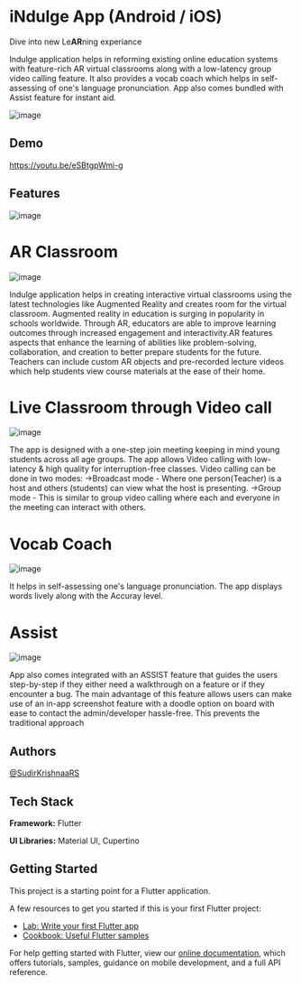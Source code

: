 # iNdulge App (Android / iOS) 
Dive into new Le**AR**ning experiance

Indulge application helps in reforming existing online education systems with feature-rich AR virtual classrooms along with a low-latency group video calling feature. It also provides a vocab coach which helps in self-assessing of one's language pronunciation. App also comes bundled with Assist feature for instant aid.

![image](https://user-images.githubusercontent.com/67383465/99884633-d1e1a380-2c55-11eb-9ef1-f9ed70246a23.png)
## Demo

https://youtu.be/eSBtgpWmi-g





## Features

![image](https://user-images.githubusercontent.com/67383465/99884644-da39de80-2c55-11eb-8904-5a3dbf215a8b.png)

# AR Classroom
![image](https://user-images.githubusercontent.com/67383465/99884647-e02fbf80-2c55-11eb-8815-70963002b887.png)

Indulge application helps in creating interactive virtual classrooms using the latest technologies like Augmented Reality and creates room for the virtual classroom. Augmented reality in education is surging in popularity in schools worldwide. Through AR, educators are able to improve learning outcomes through increased engagement and interactivity.AR features aspects that enhance the learning of abilities like problem-solving, collaboration, and creation to better prepare students for the future. Teachers can include custom AR objects and pre-recorded lecture videos which help students view course materials at the ease of their home.

# Live Classroom through Video call
![image](https://user-images.githubusercontent.com/67383465/99884650-e6be3700-2c55-11eb-8026-bc0065cea54c.png)

The app is designed with a one-step join meeting keeping in mind young students across all age groups. The app allows Video calling with low-latency & high quality for interruption-free classes. Video calling can be done in two modes: ->Broadcast mode - Where one person(Teacher) is a host and others (students) can view what the host is presenting. ->Group mode - This is similar to group video calling where each and everyone in the meeting can interact with others.

# Vocab Coach 
![image](https://user-images.githubusercontent.com/67383465/99884656-eaea5480-2c55-11eb-84eb-c83f5258dfa9.png)

It helps in self-assessing one's language pronunciation. The app displays words lively along with the Accuray level.

# Assist
![image](https://user-images.githubusercontent.com/67383465/99884660-efaf0880-2c55-11eb-82cb-a85526ecd407.png)

App also comes integrated with an ASSIST feature that guides the users step-by-step if they either need a walkthrough on a feature or if they encounter a bug. The main advantage of this feature allows users can make use of an in-app screenshot feature with a doodle option on board with ease to contact the admin/developer hassle-free. This prevents the traditional approach

## Authors

 [@SudirKrishnaaRS](https://github.com/SudirKrishnaaRS)


## Tech Stack

**Framework:** Flutter

**UI Libraries:** Material UI, Cupertino


## Getting Started

This project is a starting point for a Flutter application.

A few resources to get you started if this is your first Flutter project:

- [Lab: Write your first Flutter app](https://flutter.dev/docs/get-started/codelab)
- [Cookbook: Useful Flutter samples](https://flutter.dev/docs/cookbook)

For help getting started with Flutter, view our
[online documentation](https://flutter.dev/docs), which offers tutorials,
samples, guidance on mobile development, and a full API reference.
